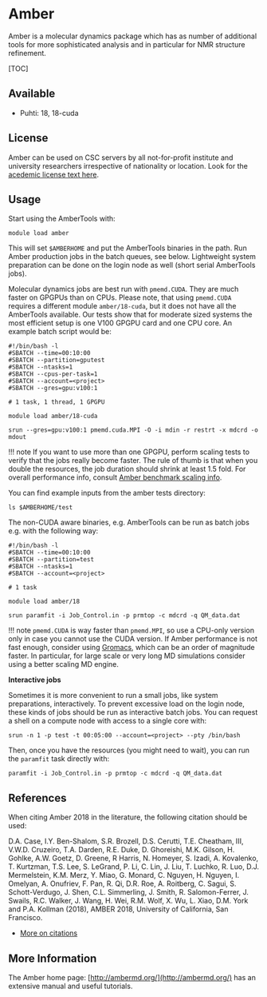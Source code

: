 # Amber

Amber is a molecular dynamics package which has as number of additional
tools for more sophisticated analysis and in particular for NMR
structure refinement.

[TOC]

## Available

* Puhti: 18, 18-cuda

## License

Amber can be used on CSC servers by all not-for-profit institute and
university researchers irrespective of nationality or location. Look for
the [acedemic license text here].

## Usage

Start using the AmberTools with:
  
`module load amber`

This will set `$AMBERHOME` and put the AmberTools binaries in the path. Run Amber
production jobs in the batch queues, see below. Lightweight system preparation
can be done on the login node as well (short serial AmberTools jobs).

Molecular dynamics jobs are best run with `pmemd.CUDA`. They are much faster
on GPGPUs than on CPUs. Please note, that using `pmemd.CUDA` requires
a different module `amber/18-cuda`, but it does not have all the AmberTools available.
Our tests show that for moderate sized systems the most efficient setup
is one V100 GPGPU card and one CPU core. An example batch script would be:

```
#!/bin/bash -l
#SBATCH --time=00:10:00
#SBATCH --partition=gputest
#SBATCH --ntasks=1
#SBATCH --cpus-per-task=1
#SBATCH --account=<project>
#SBATCH --gres=gpu:v100:1

# 1 task, 1 thread, 1 GPGPU

module load amber/18-cuda

srun --gres=gpu:v100:1 pmemd.cuda.MPI -O -i mdin -r restrt -x mdcrd -o mdout
```

!!! note
    If you want to use more than one GPGPU, perform scaling tests to verify that
    the jobs really become faster. The rule of thumb is that when you double the resources,
    the job duration should shrink at least 1.5 fold.
    For overall performance info, consult [Amber benchmark scaling info].

You can find example inputs from the amber tests directory:

`ls $AMBERHOME/test`

The non-CUDA aware binaries, e.g. AmberTools can be run as batch jobs e.g. with the following way:

```
#!/bin/bash -l
#SBATCH --time=00:10:00
#SBATCH --partition=test
#SBATCH --ntasks=1
#SBATCH --account=<project>

# 1 task

module load amber/18

srun paramfit -i Job_Control.in -p prmtop -c mdcrd -q QM_data.dat
```

!!! note
    `pmemd.CUDA` is way faster than `pmemd.MPI`, so use a CPU-only 
    version only in case you cannot use the CUDA version. If Amber performance
    is not fast enough, consider using [Gromacs](gromacs.md), which can be
    an order of magnitude faster. In particular, for large scale or very long MD
    simulations consider using a better scaling MD engine.

**Interactive jobs**

Sometimes it is more convenient to run a small jobs, like system
preparations, interactively. To prevent excessive load on the login node, these
kinds of jobs should be run as interactive batch jobs. You can request
a shell on a compute node with access to a single core with:

`srun -n 1 -p test -t 00:05:00 --account=<project> --pty /bin/bash`

Then, once you have the resources (you might need to wait), 
you can run the `paramfit` task directly with:

`paramfit -i Job_Control.in -p prmtop -c mdcrd -q QM_data.dat`

## References

When citing Amber 2018 in the
literature, the following citation should be used:
  
D.A. Case, I.Y. Ben-Shalom, S.R. Brozell, D.S. Cerutti, T.E. Cheatham,
III, V.W.D. Cruzeiro, T.A. Darden, R.E. Duke, D. Ghoreishi, M.K. Gilson,
H. Gohlke, A.W. Goetz, D. Greene, R Harris, N. Homeyer, S. Izadi, A.
Kovalenko, T. Kurtzman, T.S. Lee, S. LeGrand, P. Li, C. Lin, J. Liu, T.
Luchko, R. Luo, D.J. Mermelstein, K.M. Merz, Y. Miao, G. Monard, C.
Nguyen, H. Nguyen, I. Omelyan, A. Onufriev, F. Pan, R. Qi, D.R. Roe, A.
Roitberg, C. Sagui, S. Schott-Verdugo, J. Shen, C.L. Simmerling, J.
Smith, R. Salomon-Ferrer, J. Swails, R.C. Walker, J. Wang, H. Wei, R.M.
Wolf, X. Wu, L. Xiao, D.M. York and P.A. Kollman (2018), AMBER 2018,
University of California, San Francisco.

* [More on citations](http://ambermd.org/CiteAmber.php)

## More Information

The Amber home page: [http://ambermd.org/](http://ambermd.org/) has an extensive manual
and useful tutorials.

  [acedemic license text here]: http://ambermd.org/LicenseAmber18.pdf
  [Amber benchmark scaling info]: http://ambermd.org/GPUPerformance.php
  [NoMachine remote desktop]: nomachine.md
